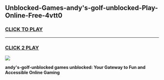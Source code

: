 
## Unblocked-Games-andy's-golf-unblocked-Play-Online-Free-4vtt0
<h3>
<a href="https://premium76.site?title=andy's-golf-unblocked&ref=26A">CLICK TO PLAY</a></h3>
<hr>

<h3>
<a href="https://premium76.site?title=andy's-golf-unblocked&ref=26A">CLICK 2 PLAY</a>
  
</h3>

<a href="https://premium76.site?title=andy's-golf-unblocked&ref=26A"><img src="https://clearcache.store/games.png"></a>


**andy's-golf-unblocked games unblocked: Your Gateway to Fun and Accessible Online Gaming**
